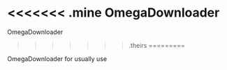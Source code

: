 <<<<<<< .mine
OmegaDownloader
=======
OmegaDownloader
>>>>>>> .theirs
=========

OmegaDownloader for usually use
